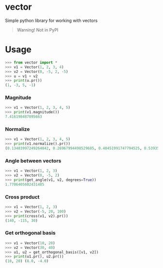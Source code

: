 # vector
Simple python library for working with vectors
> Warning! Not in PyPI

# Usage 
```python
>>> from vector import *
>>> v1 = Vector(1, 2, 3, 4)
>>> v2 = Vector(0, -5, 2, -5)
>>> u = v1 + v2
>>> print(u.pr())
(1, -3, 5, -1)
```

### Magnitude
```python
>>> v1 = Vector(1, 2, 3, 4, 5)
>>> print(v1.magnitude())
7.416198487095663
```

### Normalize
```python
>>> v1 = Vector(1, 2, 3, 4, 5)
>>> print(v1.normalize().pr())
(0.13483997249264842, 0.26967994498529685, 0.40451991747794525, 0.5393598899705937, 0.674199862463242)
```

### Angle between vectors
```python
>>> v1 = Vector(1, 2, 3)
>>> v2 = Vector(0, -5, 2)
>>> print(get_angle(v1, v2, degrees=True))
1.7706405602431485
```

### Cross product
```python
>>> v1 = Vector(1, 2, 3)
>>> v2 = Vector(-5, 20, 100)
>>> print(cross(v1, v2).pr())
(140, -115, 30)
```

### Get orthogonal basis
```python
>>> v1 = Vector(10, 20)
>>> v2 = Vector(30, 40)
>>> u1, u2 = get_orthogonal_basis([v1, v2])
>>> print(u1.pr(), u2.pr())
(10, 20) (8.0, -4.0)
```

